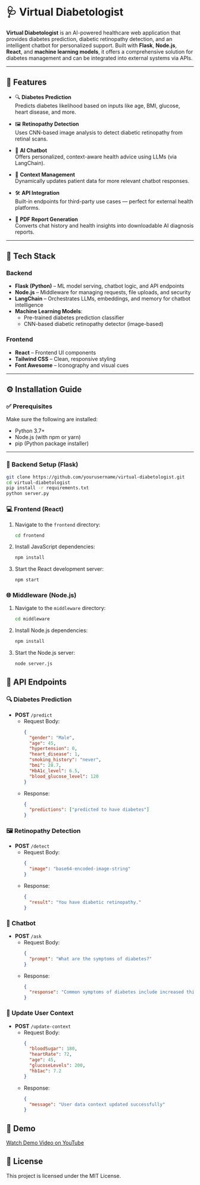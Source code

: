 # 🩺 Virtual Diabetologist

**Virtual Diabetologist** is an AI-powered healthcare web application that provides diabetes prediction, diabetic retinopathy detection, and an intelligent chatbot for personalized support. Built with **Flask**, **Node.js**, **React**, and **machine learning models**, it offers a comprehensive solution for diabetes management and can be integrated into external systems via APIs.

---

## 🚀 Features

- 🔍 **Diabetes Prediction**  
  Predicts diabetes likelihood based on inputs like age, BMI, glucose, heart disease, and more.

- 🖼️ **Retinopathy Detection**  
  Uses CNN-based image analysis to detect diabetic retinopathy from retinal scans.

- 🤖 **AI Chatbot**  
  Offers personalized, context-aware health advice using LLMs (via LangChain).

- 🧠 **Context Management**  
  Dynamically updates patient data for more relevant chatbot responses.

- 🛠️ **API Integration**  
  Built-in endpoints for third-party use cases — perfect for external health platforms.

- 📄 **PDF Report Generation**  
  Converts chat history and health insights into downloadable AI diagnosis reports.

---

## 🧰 Tech Stack

### Backend
- **Flask (Python)** – ML model serving, chatbot logic, and API endpoints  
- **Node.js** – Middleware for managing requests, file uploads, and security  
- **LangChain** – Orchestrates LLMs, embeddings, and memory for chatbot intelligence  
- **Machine Learning Models**:  
  - Pre-trained diabetes prediction classifier  
  - CNN-based diabetic retinopathy detector (image-based)

### Frontend
- **React** – Frontend UI components  
- **Tailwind CSS** – Clean, responsive styling  
- **Font Awesome** – Iconography and visual cues

---

## ⚙️ Installation Guide

### ✅ Prerequisites
Make sure the following are installed:
- Python 3.7+
- Node.js (with npm or yarn)
- pip (Python package installer)

---

### 🔧 Backend Setup (Flask)
```bash
git clone https://github.com/yourusername/virtual-diabetologist.git
cd virtual-diabetologist
pip install -r requirements.txt
python server.py

 ```

### 💻 Frontend (React)
1. Navigate to the `frontend` directory:
    ```bash
    cd frontend
   ```

2. Install JavaScript dependencies:
    ```bash
    npm install
    ```

3. Start the React development server:
    ```bash
    npm start
    ```

### 🌐 Middleware (Node.js)
1. Navigate to the `middleware` directory:
    ```bash
    cd middleware
    ```

2. Install Node.js dependencies:
    ```bash
    npm install
    ```

3. Start the Node.js server:
    ```bash
    node server.js
    ```

## 📡 API Endpoints

### 🔍 Diabetes Prediction
- **POST** `/predict`
    - Request Body:
      ```json
      {
        "gender": "Male",
        "age": 45,
        "hypertension": 0,
        "heart_disease": 1,
        "smoking_history": "never",
        "bmi": 28.7,
        "HbA1c_level": 6.5,
        "blood_glucose_level": 120
      }
      ```
    - Response:
      ```json
      {
        "predictions": ["predicted to have diabetes"]
      }
      ```

### 🖼️ Retinopathy Detection
- **POST** `/detect`
    - Request Body:
      ```json
      {
        "image": "base64-encoded-image-string"
      }
      ```
    - Response:
      ```json
      {
        "result": "You have diabetic retinopathy."
      }
      ```

### 🤖 Chatbot
- **POST** `/ask`
    - Request Body:
      ```json
      {
        "prompt": "What are the symptoms of diabetes?"
      }
      ```
    - Response:
      ```json
      {
        "response": "Common symptoms of diabetes include increased thirst, frequent urination, extreme hunger, etc."
      }
      ```

### 🧠 Update User Context
- **POST** `/update-context`
    - Request Body:
      ```json
      {
        "bloodSugar": 180,
        "heartRate": 72,
        "age": 45,
        "glucoseLevels": 200,
        "hb1ac": 7.2
      }
      ```
    - Response:
      ```json
      {
        "message": "User data context updated successfully"
      }
      ```

## 🎥 Demo  
[Watch Demo Video on YouTube](https://shorturl.at/myew2)

## 📄 License

This project is licensed under the MIT License.

